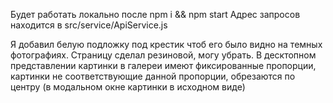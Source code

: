 Будет работать локально после npm i && npm start
Адрес запросов находится в src/service/ApiService.js

Я добавил белую подложку под крестик чтоб его было видно на темных фотографиях.
Страницу сделал резиновой, могу убрать.
В десктопном представлении картинки в галереи имеют фиксированные пропорции, картинки не соответствующие данной пропорции, обрезаются по центру (в модальном окне картинки в исходном виде)
